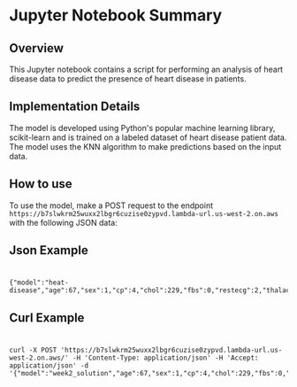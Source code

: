 # Jupyter Notebook Summary

## Overview

This Jupyter notebook contains a script for performing an analysis of heart disease data to predict the presence of heart disease in patients.

## Implementation Details

The model is developed using Python's popular machine learning library, scikit-learn and is trained on a labeled dataset of heart disease patient data. The model uses the KNN algorithm to make predictions based on the input data.

## How to use

To use the model, make a POST request to the endpoint `https://b7slwkrm25wuxx2lbgr6cuzise0zypvd.lambda-url.us-west-2.on.aws` with the following JSON data: 

## Json Example
# 
    {"model":"heat-disease","age":67,"sex":1,"cp":4,"chol":229,"fbs":0,"restecg":2,"thalach":129,"exang":1,"thal":7}


## Curl Example
# 
    curl -X POST 'https://b7slwkrm25wuxx2lbgr6cuzise0zypvd.lambda-url.us-west-2.on.aws/' -H 'Content-Type: application/json' -H 'Accept: application/json' -d '{"model":"week2_solution","age":67,"sex":1,"cp":4,"chol":229,"fbs":0,"restecg":2,"thalach":129,"exang":1,"thal":7}'

